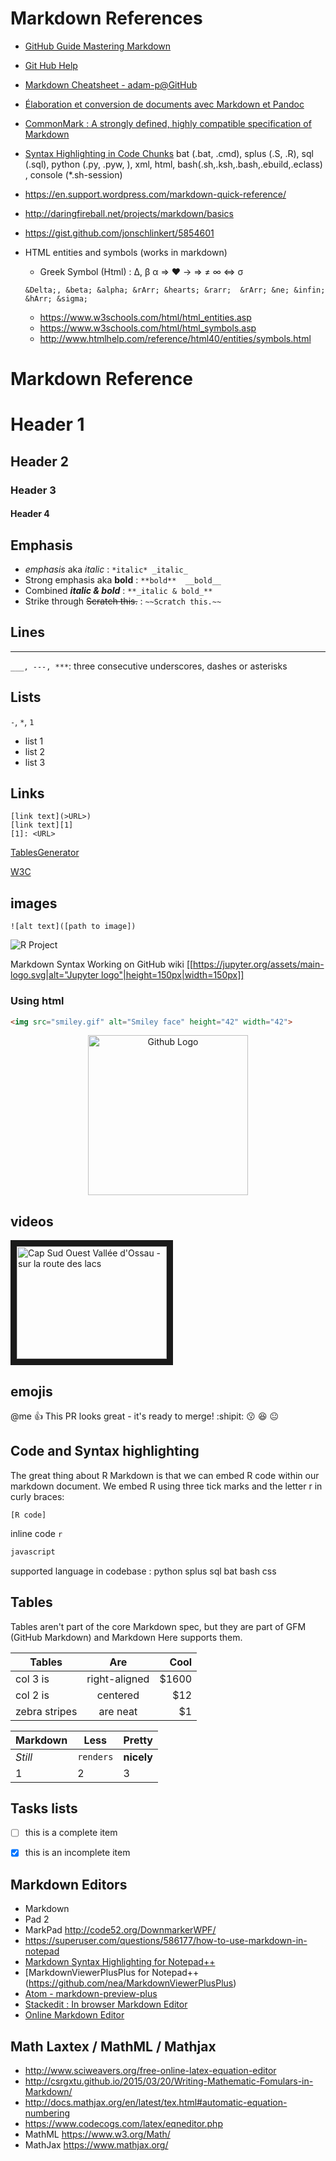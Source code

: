 # Markdown References

- [GitHub Guide Mastering Markdown](https://guides.github.com/features/mastering-markdown/)
- [Git Hub Help](https://help.github.com/categories/writing-on-github/)
- [Markdown Cheatsheet - adam-p@GitHub](https://github.com/adam-p/markdown-here/wiki/Markdown-Cheatsheet)
- [Élaboration et conversion de documents avec Markdown et Pandoc](http://enacit1.epfl.ch/markdown-pandoc/)
- [CommonMark : A strongly defined, highly compatible specification of Markdown](http://commonmark.org/help/)
- [Syntax Highlighting in Code Chunks](https://support.codebasehq.com/articles/tips-tricks/syntax-highlighting-in-markdown)
  bat (.bat, .cmd), splus (.S, .R), sql (.sql), python (.py, .pyw, ), xml, html, bash(.sh,.ksh,.bash,.ebuild,.eclass)
  , console (*.sh-session)
- https://en.support.wordpress.com/markdown-quick-reference/
- http://daringfireball.net/projects/markdown/basics
- https://gist.github.com/jonschlinkert/5854601


- HTML entities and symbols (works in markdown)
   - Greek Symbol (Html) : &Delta;, &beta; &alpha; &rArr; &hearts; &rarr; &rArr; &ne; &infin; &hArr; &sigma;

   `&Delta;, &beta; &alpha; &rArr; &hearts; &rarr; 	&rArr; &ne; &infin; &hArr; &sigma;`
   - https://www.w3schools.com/html/html_entities.asp
   - https://www.w3schools.com/html/html_symbols.asp
   - http://www.htmlhelp.com/reference/html40/entities/symbols.html

# Markdown Reference

Header 1
=========

Header 2
--------------

### Header 3
#### Header 4

## Emphasis
- _emphasis_ aka *italic* : `*italic* _italic_`
- Strong emphasis aka **bold** : `**bold**  __bold__`
- Combined **_italic & bold_** : `**_italic & bold_** `
- Strike through ~~Scratch this.~~ : `~~Scratch this.~~`

## Lines
___

`___, ---, ***`: three consecutive underscores, dashes or asterisks

## Lists
`-`, `*`, `1`

 * list 1
 * list 2
 * list 3

## Links
```
[link text](>URL>)
[link text][1]
[1]: <URL>
```
[TablesGenerator](http://www.tablesgenerator.com/markdown_tables)

[W3C][1]

[1]: https://www.w3schools.com/

## images
```
![alt text]([path to image])
```

![R Project](https://www.r-project.org/Rlogo.png)

Markdown Syntax Working on GitHub wiki
[[[https://jupyter.org/assets/main-logo.svg|alt="Jupyter logo"|height=150px|width=150px]]](https://jupyter.org)

### Using html
```html
<img src="smiley.gif" alt="Smiley face" height="42" width="42">
```

<p align="center">
  <img src="https://assets-cdn.github.com/images/modules/logos_page/Octocat.png" width="256" title="Github Logo">
</p>


## videos

<a href="http://www.youtube.com/watch?feature=player_embedded&v=Fs3PQTd-obA
" target="_blank"><img src="http://img.youtube.com/vi/Fs3PQTd-obA/0.jpg"
alt="Cap Sud Ouest Vallée d'Ossau - sur la route des lacs" width="240" height="180" border="10" /></a>

## emojis
@me :+1: This PR looks great - it's ready to merge! :shipit:
:kissing: :laughing: :neutral_face:

## Code and Syntax highlighting
The great thing about R Markdown is that we can embed R code within our markdown document. We embed
R using three tick marks and the letter r in curly braces:
```{r}
[R code]
```

inline code `r`

```js
javascript
```
supported language in codebase :
python
splus
sql
bat
bash
css

## Tables
Tables aren't part of the core Markdown spec, but they are part of GFM (GitHub Markdown) and Markdown Here supports them.

| Tables        | Are           | Cool  |
| ------------- |:-------------:| -----:|
| col 3 is      | right-aligned | $1600 |
| col 2 is      | centered      |   $12 |
| zebra stripes | are neat      |    $1 |

Markdown | Less | Pretty
--- | --- | ---
*Still* | `renders` | **nicely**
1 | 2 | 3

## Tasks lists
- [ ] this is a complete item
- [x] this is an incomplete item



## Markdown Editors
- Markdown
- Pad 2
- MarkPad http://code52.org/DownmarkerWPF/
- https://superuser.com/questions/586177/how-to-use-markdown-in-notepad
- [Markdown Syntax Highlighting for Notepad++](https://github.com/Edditoria/markdown-plus-plus)
- [MarkdownViewerPlusPlus for Notepad++(https://github.com/nea/MarkdownViewerPlusPlus)
- [Atom - markdown-preview-plus](https://atom.io/packages/markdown-preview-plus)
- [Stackedit : In browser Markdown Editor](https://stackedit.io/)
- [Online Markdown Editor](http://dillinger.io/)


## Math Laxtex / MathML / Mathjax
   - http://www.sciweavers.org/free-online-latex-equation-editor
   - http://csrgxtu.github.io/2015/03/20/Writing-Mathematic-Fomulars-in-Markdown/
   - http://docs.mathjax.org/en/latest/tex.html#automatic-equation-numbering
   - https://www.codecogs.com/latex/eqneditor.php
   - MathML https://www.w3.org/Math/
   - MathJax https://www.mathjax.org/
